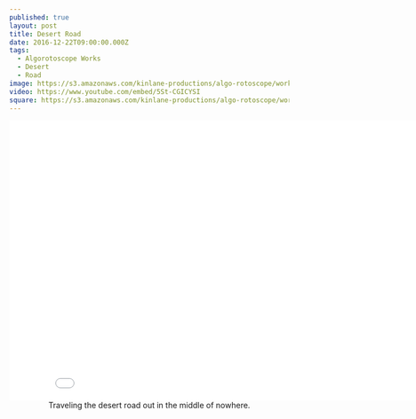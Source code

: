 ```yaml
---
published: true
layout: post
title: Desert Road
date: 2016-12-22T09:00:00.000Z
tags:
  - Algorotoscope Works
  - Desert
  - Road
image: https://s3.amazonaws.com/kinlane-productions/algo-rotoscope/working/desert-road.png
video: https://www.youtube.com/embed/5St-CGICYSI
square: https://s3.amazonaws.com/kinlane-productions/algo-rotoscope/working/desert-road-square.png
---
```

<center><iframe width="853" height="505" src="{{ page.video }}" frameborder="0" allowfullscreen></iframe></center>
<center>Traveling the desert road out in the middle of nowhere.</center>

